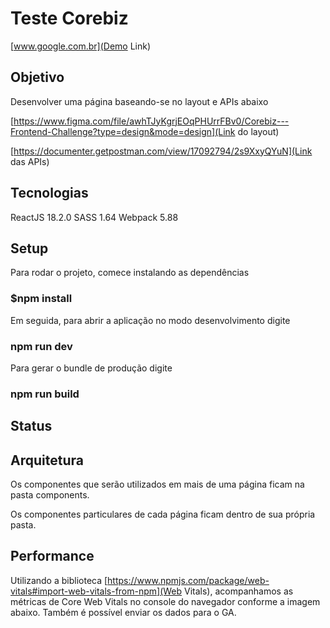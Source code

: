 # Teste Corebiz 

[www.google.com.br](Demo Link)

## Objetivo

Desenvolver uma página baseando-se no layout e APIs abaixo

[https://www.figma.com/file/awhTJyKgrjEOqPHUrrFBv0/Corebiz---Frontend-Challenge?type=design&mode=design](Link do layout)

[https://documenter.getpostman.com/view/17092794/2s9XxyQYuN](Link das APIs)

## Tecnologias 

ReactJS 18.2.0
SASS 1.64
Webpack 5.88

## Setup 

Para rodar o projeto, comece instalando as dependências 

### $npm install

Em seguida, para abrir a aplicação no modo desenvolvimento digite

### npm run dev

Para gerar o bundle de produção digite

### npm run build

## Status

## Arquitetura

Os componentes que serão utilizados em mais de uma página ficam na pasta components.

Os componentes particulares de cada página ficam dentro de sua própria pasta. 

## Performance

Utilizando a biblioteca [https://www.npmjs.com/package/web-vitals#import-web-vitals-from-npm](Web Vitals), acompanhamos as métricas de Core Web Vitals no console do navegador conforme a imagem abaixo. Também é possível enviar os dados para o GA.

